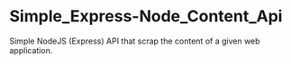 # Simple_Express-Node_Content_Api
Simple NodeJS (Express) API that scrap the content of a given web application.
